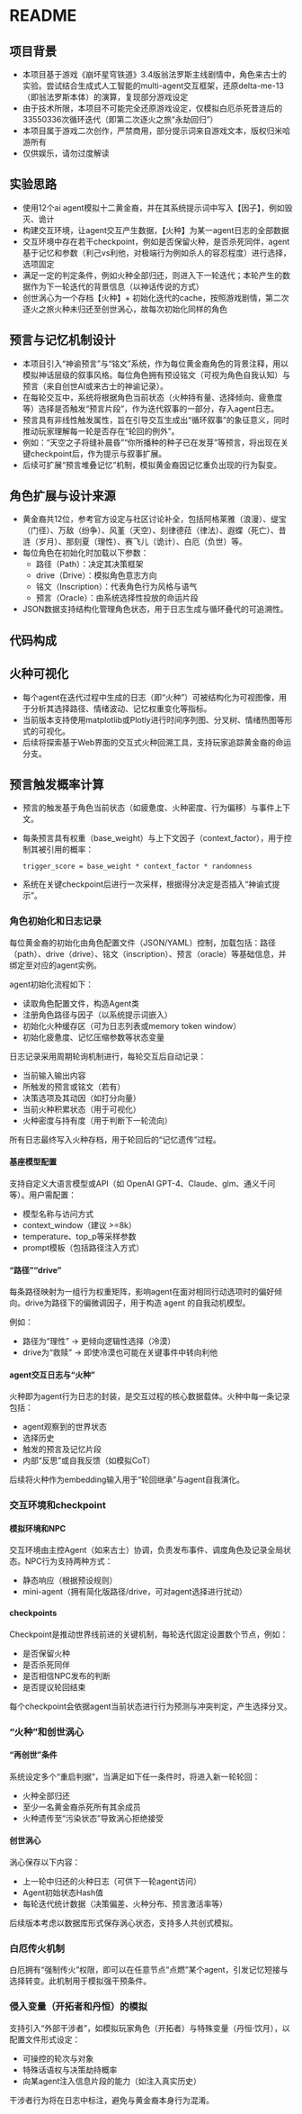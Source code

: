 # README

## 项目背景

- 本项目基于游戏《崩坏星穹铁道》3.4版翁法罗斯主线剧情中，角色来古士的实验。尝试结合生成式人工智能的multi-agent交互框架，还原delta-me-13 （即翁法罗斯本体）的演算，复现部分游戏设定
- 由于技术所限，本项目不可能完全还原游戏设定，仅模拟白厄杀死昔涟后的33550336次循环迭代（即第二次逐火之旅“永劫回归”）
- 本项目属于游戏二次创作，严禁商用，部分提示词来自游戏文本，版权归米哈游所有
- 仅供娱乐，请勿过度解读

## 实验思路

- 使用12个ai agent模拟十二黄金裔，并在其系统提示词中写入【因子】，例如毁灭、诡计
- 构建交互环境，让agent交互产生数据，【火种】为某一agent日志的全部数据
- 交互环境中存在若干checkpoint，例如是否保留火种，是否杀死同伴，agent基于记忆和参数（利己vs利他，对极端行为例如杀人的容忍程度）进行选择，选项固定
- 满足一定的判定条件，例如火种全部归还，则进入下一轮迭代；本轮产生的数据作为下一轮迭代的背景信息（以神话传说的方式）
- 创世涡心为一个存档【火种】+ 初始化迭代的cache，按照游戏剧情，第二次逐火之旅火种未归还至创世涡心，故每次初始化同样的角色

## 预言与记忆机制设计

- 本项目引入“神谕预言”与“铭文”系统，作为每位黄金裔角色的背景注释，用以模拟神话层级的叙事风格。每位角色拥有预设铭文（可视为角色自我认知）与预言（来自创世AI或来古士的神谕记录）。
- 在每轮交互中，系统将根据角色当前状态（火种持有量、选择倾向、疲惫度等）选择是否触发“预言片段”，作为迭代叙事的一部分，存入agent日志。
- 预言具有非线性触发属性，旨在引导交互生成出“循环叙事”的象征意义，同时推动玩家理解每一轮是否存在“轮回的例外”。
- 例如：“天空之子将缝补晨昏”“你所播种的种子已在发芽”等预言，将出现在关键checkpoint后，作为提示与叙事扩展。
- 后续可扩展“预言堆叠记忆”机制，模拟黄金裔因记忆重负出现的行为裂变。

## 角色扩展与设计来源

- 黄金裔共12位，参考官方设定与社区讨论补全，包括阿格莱雅（浪漫）、缇宝（门径）、万敌（纷争）、风堇（天空）、刻律德菈（律法）、遐蝶（死亡）、昔涟（岁月）、那刻夏（理性）、赛飞儿（诡计）、白厄（负世）等。
- 每位角色在初始化时加载以下参数：
  - 路径（Path）：决定其决策框架
  - drive（Drive）：模拟角色意志方向
  - 铭文（Inscription）：代表角色行为风格与语气
  - 预言（Oracle）：由系统选择性投放的命运片段
- JSON数据支持结构化管理角色状态，用于日志生成与循环叠代的可追溯性。

## 代码构成

## 火种可视化

- 每个agent在迭代过程中生成的日志（即“火种”）可被结构化为可视图像，用于分析其选择路径、情绪波动、记忆权重变化等指标。
- 当前版本支持使用matplotlib或Plotly进行时间序列图、分叉树、情绪热图等形式的可视化。
- 后续将探索基于Web界面的交互式火种回溯工具，支持玩家追踪黄金裔的命运分支。

## 预言触发概率计算

- 预言的触发基于角色当前状态（如疲惫度、火种密度、行为偏移）与事件上下文。
- 每条预言具有权重（base_weight）与上下文因子（context_factor），用于控制其被引用的概率：

  ```plaintext
  trigger_score = base_weight * context_factor * randomness
  ```

- 系统在关键checkpoint后进行一次采样，根据得分决定是否插入“神谕式提示”。

### 角色初始化和日志记录

每位黄金裔的初始化由角色配置文件（JSON/YAML）控制，加载包括：路径（path）、drive（drive）、铭文（inscription）、预言（oracle）等基础信息，并绑定至对应的agent实例。

agent初始化流程如下：

- 读取角色配置文件，构造Agent类
- 注册角色路径与因子（以系统提示词嵌入）
- 初始化火种缓存区（可为日志列表或memory token window）
- 初始化疲惫度、记忆压缩参数等状态变量

日志记录采用周期轮询机制进行，每轮交互后自动记录：

- 当前输入输出内容
- 所触发的预言或铭文（若有）
- 决策选项及其动因（如打分向量）
- 当前火种积累状态（用于可视化）
- 火种密度与持有度（用于判断下一轮流向）

所有日志最终写入火种存档，用于轮回后的“记忆遗传”过程。

#### 基座模型配置

支持自定义大语言模型或API（如 OpenAI GPT-4、Claude、glm、通义千问等）。用户需配置：

- 模型名称与访问方式
- context_window（建议 >=8k）
- temperature、top_p等采样参数
- prompt模板（包括路径注入方式）

#### “路径”“drive”

每条路径映射为一组行为权重矩阵，影响agent在面对相同行动选项时的偏好倾向。drive为路径下的偏微调因子，用于构造 agent 的自我动机模型。

例如：

- 路径为“理性” → 更倾向逻辑性选择（冷漠）
- drive为“救赎” → 即使冷漠也可能在关键事件中转向利他

#### agent交互日志与“火种”

火种即为agent行为日志的封装，是交互过程的核心数据载体。火种中每一条记录包括：

- agent观察到的世界状态
- 选择历史
- 触发的预言及记忆片段
- 内部“反思”或自我反馈（如模拟CoT）

后续将火种作为embedding输入用于“轮回继承”与agent自我演化。

### 交互环境和checkpoint

#### 模拟环境和NPC

交互环境由主控Agent（如来古士）协调，负责发布事件、调度角色及记录全局状态。NPC行为支持两种方式：

- 静态响应（根据预设规则）
- mini-agent（拥有简化版路径/drive，可对agent选择进行扰动）

#### checkpoints

Checkpoint是推动世界线前进的关键机制，每轮迭代固定设置数个节点，例如：

- 是否保留火种
- 是否杀死同伴
- 是否相信NPC发布的判断
- 是否提议轮回结束

每个checkpoint会依据agent当前状态进行行为预测与冲突判定，产生选择分叉。

### “火种”和创世涡心

#### “再创世”条件

系统设定多个“重启判据”，当满足如下任一条件时，将进入新一轮轮回：

- 火种全部归还
- 至少一名黄金裔杀死所有其余成员
- 火种遗传至“污染状态”导致涡心拒绝接受

#### 创世涡心

涡心保存以下内容：

- 上一轮中归还的火种日志（可供下一轮agent访问）
- Agent初始状态Hash值
- 每轮迭代统计数据（决策偏差、火种分布、预言激活率等）

后续版本考虑以数据库形式保存涡心状态，支持多人共创式模拟。

### 白厄传火机制

白厄拥有“强制传火”权限，即可以在任意节点“点燃”某个agent，引发记忆短接与选择转变。此机制用于模拟强干预条件。

### 侵入变量（开拓者和丹恒）的模拟

支持引入“外部干涉者”，如模拟玩家角色（开拓者）与特殊变量（丹恒·饮月），以配置文件形式设定：

- 可操控的轮次与对象
- 特殊话语权与决策劫持概率
- 向某agent注入信息片段的能力（如注入真实历史）

干涉者行为将在日志中标注，避免与黄金裔本身行为混淆。

